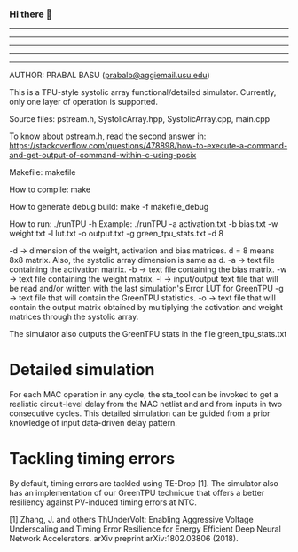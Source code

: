 ### Hi there 👋

******  ******  *    *       * * *  *****  *     *
  *     *    *  *    *       *        *    * * * *
  *     ******  *    *  ***  * * *    *    *  *  *
  *     *       *    *           *    *    *     *
  *     *       ******       * * *  *****  *     *

AUTHOR: PRABAL BASU (prabalb@aggiemail.usu.edu)
 
This is a TPU-style systolic array functional/detailed simulator.
Currently, only one layer of operation is supported.

Source files: pstream.h, SystolicArray.hpp, SystolicArray.cpp, main.cpp

To know about pstream.h, read the second answer in:
https://stackoverflow.com/questions/478898/how-to-execute-a-command-and-get-output-of-command-within-c-using-posix

Makefile: makefile

How to compile: make

How to generate debug build: make -f makefile_debug

How to run: ./runTPU -h
Example: ./runTPU -a activation.txt -b bias.txt -w weight.txt -l lut.txt -o output.txt -g green_tpu_stats.txt -d 8

-d -> dimension of the weight, activation and bias matrices. d = 8 means 8x8 matrix.
      Also, the systolic array dimension is same as d.
-a -> text file containing the activation matrix.
-b -> text file containing the bias matrix.
-w -> text file containing the weight matrix.
-l -> input/output text file that will be read and/or written with the last simulation's Error LUT for GreenTPU
-g -> text file that will contain the GreenTPU statistics.
-o -> text file that will contain the output matrix obtained by multiplying the activation 
      and weight matrices through the systolic array.

The simulator also outputs the GreenTPU stats in the file green_tpu_stats.txt

Detailed simulation
===================
For each MAC operation in any cycle, the sta_tool can be invoked
to get a realistic circuit-level delay from the MAC netlist and
and from inputs in two consecutive cycles. This detailed simulation
can be guided from a prior knowledge of input data-driven delay pattern.

Tackling timing errors
======================
By default, timing errors are tackled using TE-Drop [1]. The simulator
also has an implementation of our GreenTPU technique that offers a
better resiliency against PV-induced timing errors at NTC.

[1] Zhang, J. and others ThUnderVolt: Enabling Aggressive
Voltage Underscaling and Timing Error Resilience for Energy
Efficient Deep Neural Network Accelerators. arXiv preprint
arXiv:1802.03806 (2018).


<!--
**TPUsim/TPUsim** is a ✨ _special_ ✨ repository because its `README.md` (this file) appears on your GitHub profile.

Here are some ideas to get you started:

- 🔭 I’m currently working on ...
- 🌱 I’m currently learning ...
- 👯 I’m looking to collaborate on ...
- 🤔 I’m looking for help with ...
- 💬 Ask me about ...
- 📫 How to reach me: ...
- 😄 Pronouns: ...
- ⚡ Fun fact: ...
-->
